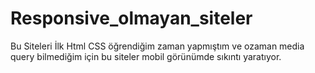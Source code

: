 # Responsive_olmayan_siteler
Bu Siteleri İlk Html CSS öğrendiğim zaman yapmıştım ve ozaman media query bilmediğim için bu siteler mobil görünümde sıkıntı yaratıyor.
